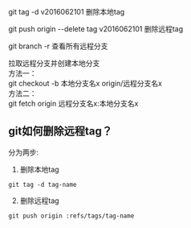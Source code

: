 git tag -d v2016062101 删除本地tag

git push origin --delete tag v2016062101 删除远程tag

git branch -r 查看所有远程分支

拉取远程分支并创建本地分支   
方法一：  
git checkout -b 本地分支名x origin/远程分支名x  
方法二：  
git fetch origin 远程分支名x:本地分支名x


## git如何删除远程tag？

分为两步:

1. 删除本地tag
```
git tag -d tag-name
```

2. 删除远程tag
```
git push origin :refs/tags/tag-name
```